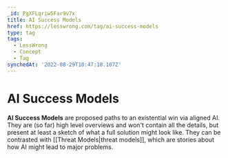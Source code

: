 ```yaml
---
_id: PgXFLqriw5Far9v7x
title: AI Success Models
href: https://lesswrong.com/tag/ai-success-models
type: tag
tags:
  - LessWrong
  - Concept
  - Tag
synchedAt: '2022-08-29T10:47:18.107Z'
---
```

# AI Success Models

**AI Success Models** are proposed paths to an existential win via aligned AI. They are (so far) high level overviews and won't contain all the details, but present at least a sketch of what a full solution might look like. They can be contrasted with [[Threat Models|threat models]], which are stories about how AI might lead to major problems.